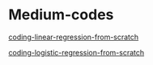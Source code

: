 # Medium-codes

[coding-linear-regression-from-scratch](https://towardsdatascience.com/coding-linear-regression-from-scratch-c42ec079902)

[coding-logistic-regression-from-scratch](https://towardsdatascience.com/coding-logistic-regression-from-scratch-d18b4fbfca8a)
